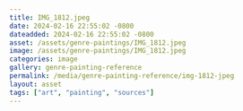 ```yaml
---
title: IMG_1812.jpeg
date: 2024-02-16 22:55:02 -0800
dateadded: 2024-02-16 22:55:02 -0800
asset: /assets/genre-paintings/IMG_1812.jpeg
image: /assets/genre-paintings/IMG_1812.jpeg
categories: image
gallery: genre-painting-reference
permalink: /media/genre-painting-reference/img-1812-jpeg
layout: asset
tags: ["art", "painting", "sources"]
--- 
```

